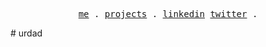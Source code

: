<p align="center">
  <samp>
    <a href="https://abdulwahab.netlify.app/">me</a> .
    <a href="https://abdulwahab.netlify.app/#projects">projects</a> .
    <a href="https://www.linkedin.com/in/abdul-abass/">linkedin</a>
    <a href="https://twitter.com/antfu7">twitter</a> .
  </samp>
</p>
# urdad
